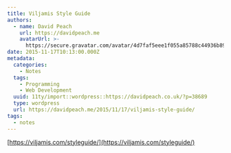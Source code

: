 ```yaml
---
title: Viljamis Style Guide
authors:
  - name: David Peach
    url: https://davidpeach.me
    avatarUrl: >-
      https://secure.gravatar.com/avatar/4d7faf5eee1f055a85788c44936b8995eaab6dfb004e7854ec747ccb272e91ee?s=96&d=mm&r=g
date: 2015-11-17T10:13:00.000Z
metadata:
  categories:
    - Notes
  tags:
    - Programming
    - Web Development
  uuid: 11ty/import::wordpress::https://davidpeach.co.uk/?p=38689
  type: wordpress
  url: https://davidpeach.me/2015/11/17/viljamis-style-guide/
tags:
  - notes
---
```

[https://viljamis.com/styleguide/](https://viljamis.com/styleguide/)